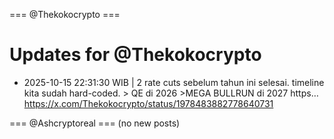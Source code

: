 === @Thekokocrypto ===

# Updates for @Thekokocrypto

- 2025-10-15 22:31:30 WIB | 2 rate cuts sebelum tahun ini selesai.   timeline kita sudah hard-coded. &gt; QE di 2026  &gt;MEGA BULLRUN di 2027 https…
  https://x.com/Thekokocrypto/status/1978483882778640731

=== @Ashcryptoreal ===
(no new posts)

